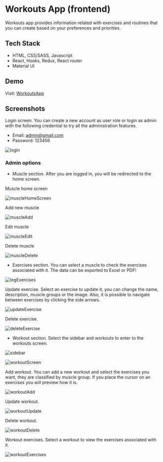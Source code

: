 # Workouts App (frontend)

Workouts app provides information related with exercises and routines that you can create based on your preferences and priorities.

## Tech Stack

- HTML, CSS/SASS, Javascript
- React, Hooks, Redux, React router
- Material UI

## Demo

Visit: [WorkoutsApp](https://workouts-app1.herokuapp.com)

## Screenshots

Login screen. You can create a new account as user role or login as admin with the following credential to try all the administration features.

- Email: admin@gmail.com
- Password: 123456

![login](https://res.cloudinary.com/dajuhzxdz/image/upload/c_scale,h_400/v1642786443/Github%20images/WorkoutsApp/login_vpvjyx.png)

### Admin options

- Muscle section. After you are logged in, you will be redirected to the home screen.

Muscle home screen

![muscleHomeScreen](https://res.cloudinary.com/dajuhzxdz/image/upload/c_scale,h_405/v1642788804/Github%20images/WorkoutsApp/muscleScreen_hgo1wq.png)

Add new muscle

![muscleAdd](https://res.cloudinary.com/dajuhzxdz/image/upload/c_scale,w_565/v1642788804/Github%20images/WorkoutsApp/addMuscle_cebs2s.png)

Edit muscle

![muscleEdit](https://res.cloudinary.com/dajuhzxdz/image/upload/c_scale,w_565/v1642788804/Github%20images/WorkoutsApp/editMuscle_opbroc.png)

Delete muscle

![muscleDelete](https://res.cloudinary.com/dajuhzxdz/image/upload/c_scale,w_565/v1642788804/Github%20images/WorkoutsApp/deleteMuscle_mdubun.png)

- Exercises section. You can select a muscle to check the exercises associated with it.
  The data can be exported to Excel or PDF!

![legExercises](https://res.cloudinary.com/dajuhzxdz/image/upload/c_scale,w_565/v1642793115/Github%20images/WorkoutsApp/legExercises_vfdz05.png)

Update exercise. Select an exercise to update it, you can change the name, description, muscle groups or the image. Also, it is possible to navigate between exercises by clicking the side arrows.

![updateExercise](https://res.cloudinary.com/dajuhzxdz/image/upload/c_scale,w_565/v1642793115/Github%20images/WorkoutsApp/updateExercise_rcejc7.png)

Delete exercise.

![deleteExercise](https://res.cloudinary.com/dajuhzxdz/image/upload/c_scale,w_565/v1642793115/Github%20images/WorkoutsApp/deleteExercise_rwbwss.png)

- Workout section. Select the sidebar and workouts to enter to the workouts screen.

![sidebar](https://res.cloudinary.com/dajuhzxdz/image/upload/c_scale,w_565/v1642793115/Github%20images/WorkoutsApp/sidebar_n3sxti.png)

![workoutScreen](https://res.cloudinary.com/dajuhzxdz/image/upload/c_scale,w_565/v1642793115/Github%20images/WorkoutsApp/workoutScreen_u7oehq.png)

Add workout. You can add a new workout and select the exercises you want, they are classified by muscle group. If you place the cursor on an exercises you will preview how it is.

![workoutAdd](https://res.cloudinary.com/dajuhzxdz/image/upload/c_scale,w_565/v1642793115/Github%20images/WorkoutsApp/workoutAdd_qzpegb.png)

Update workout.

![workoutUpdate](https://res.cloudinary.com/dajuhzxdz/image/upload/c_scale,w_565/v1642793115/Github%20images/WorkoutsApp/updateWorkout_saqclg.png)

Delete workout.

![workoutDelete](https://res.cloudinary.com/dajuhzxdz/image/upload/c_scale,w_565/v1642793115/Github%20images/WorkoutsApp/deleteWorkout_sl3wly.png)

Workout exercises. Select a workout to view the exercises associated with it.

![workoutExercises](https://res.cloudinary.com/dajuhzxdz/image/upload/c_scale,w_565/v1642793115/Github%20images/WorkoutsApp/workoutExercises_kcdkya.png)
